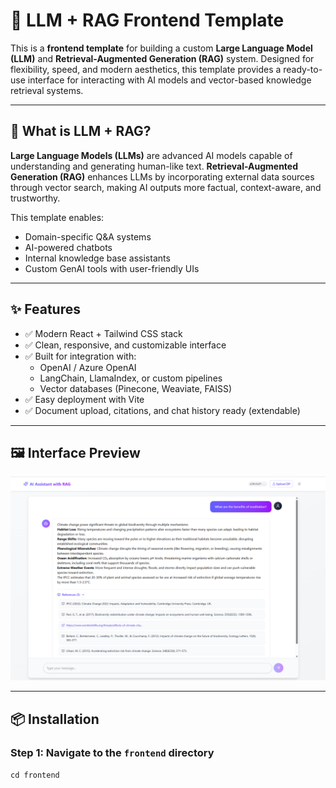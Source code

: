 # 🚀 LLM + RAG Frontend Template

This is a **frontend template** for building a custom **Large Language Model (LLM)** and **Retrieval-Augmented Generation (RAG)** system. Designed for flexibility, speed, and modern aesthetics, this template provides a ready-to-use interface for interacting with AI models and vector-based knowledge retrieval systems.

---

## 🧠 What is LLM + RAG?

**Large Language Models (LLMs)** are advanced AI models capable of understanding and generating human-like text. **Retrieval-Augmented Generation (RAG)** enhances LLMs by incorporating external data sources through vector search, making AI outputs more factual, context-aware, and trustworthy.

This template enables:
- Domain-specific Q&A systems
- AI-powered chatbots
- Internal knowledge base assistants
- Custom GenAI tools with user-friendly UIs

---

## ✨ Features

- ✅ Modern React + Tailwind CSS stack
- ✅ Clean, responsive, and customizable interface
- ✅ Built for integration with:
  - OpenAI / Azure OpenAI
  - LangChain, LlamaIndex, or custom pipelines
  - Vector databases (Pinecone, Weaviate, FAISS)
- ✅ Easy deployment with Vite
- ✅ Document upload, citations, and chat history ready (extendable)

---

## 🖼️ Interface Preview

![LLM Interface](./interface.png)

---

## 📦 Installation

### Step 1: Navigate to the `frontend` directory
```cd frontend```

